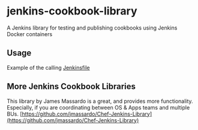 # jenkins-cookbook-library

A Jenkins library for testing and publishing cookbooks using Jenkins Docker containers

## Usage

Example of the calling [Jenkinsfile](https://github.com/mtyler/chef-infra-base/blob/master/Jenkinsfile)
## More Jenkins Cookbook Libraries
This library by James Massardo is a great, and provides more functionality.  Especially, if you are coordinating between OS & Apps teams and multiple BUs.
[https://github.com/jmassardo/Chef-Jenkins-Library](https://github.com/jmassardo/Chef-Jenkins-Library)
